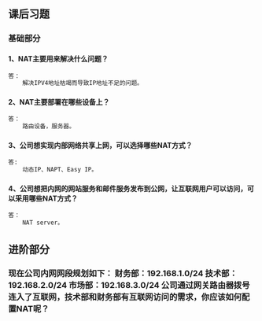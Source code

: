 ## 课后习题

### 基础部分

#### 1、NAT主要用来解决什么问题？

```markdown
答：
	解决IPV4地址枯竭而导致IP地址不足的问题。
```

#### 2、NAT主要部署在哪些设备上？

```markdown
答：
	路由设备，服务器。
```

#### 3、公司想实现内部网络共享上网，可以选择哪些NAT方式？

```markdown
答:
	动态IP、NAPT、Easy IP。
```

#### 4、公司想把内网的网站服务和邮件服务发布到公网，让互联网用户可以访问，可以采用哪些NAT方式？

```markdown
答：
	NAT server。
```

## 进阶部分

### 现在公司内网网段规划如下： 财务部：192.168.1.0/24   技术部：192.168.2.0/24 市场部：192.168.3.0/24   公司通过网关路由器拨号连入了互联网，技术部和财务部有互联网访问的需求，你应该如何配置NAT呢？

```markdown

```

